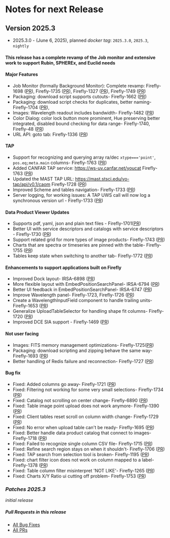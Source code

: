 # Notes for next Release

## Version 2025.3
- 2025.3.0 - (June 6, 2025), planned _docker tag_: `2025.3.0`, `2025.3`, `nightly`

#### This release has a complete revamp of the Job monitor and extensive work to support Rubin, SPHEREx, and Euclid needs

#### Major Features
- Job Monitor (formally Background Monitor): Complete revamp: Firefly-1698 ([PR](https://github.com/Caltech-IPAC/firefly/pull/1742)), Firefly-1735 ([PR](https://github.com/Caltech-IPAC/firefly/pull/1760)), Firefly-1327 ([PR](https://github.com/Caltech-IPAC/firefly/pull/1765)), Firefly-1749 ([PR](https://github.com/Caltech-IPAC/firefly/pull/1770))
- Packaging: download script supports cutouts- Firefly-1662 ([PR](https://github.com/Caltech-IPAC/firefly/pull/1715))
- Packaging: download script checks for duplicates, better naming- Firefly-1704 ([PR](https://github.com/Caltech-IPAC/firefly/pull/1745)),  
- Images: Wavelength readout includes bandwidth- Firefly-1482 ([PR](https://github.com/Caltech-IPAC/firefly/pull/1733))
- Color Dialog: color lock button more prominent, Hue preserving better integrated, disabled bound checking for data range- Firefly-1740, Firefly-48 ([PR](https://github.com/Caltech-IPAC/firefly/pull/1766))
- URL API: goto tab: Firefly-1336 ([PR](https://github.com/Caltech-IPAC/firefly/pull/1763))

#### TAP
- Support for recognizing and querying array ra/dec `xtype==='point'`, `pos.eq;meta.main` columns- Firefly-1763 ([PR](https://github.com/Caltech-IPAC/firefly/pull/1760))
- Added CANFAR TAP service: https://ws-uv.canfar.net/youcat Firefly-1763 ([PR](https://github.com/Caltech-IPAC/firefly/pull/1760))
- Updated the MAST TAP URL: https://mast.stsci.edu/vo-tap/api/v0.1/caom  Firefly-1728 ([PR](https://github.com/Caltech-IPAC/firefly/pull/1759))
- Improved Scheme and tables navigation-  Firefly-1733 ([PR](https://github.com/Caltech-IPAC/firefly/pull/1759))
- Server logging, for working issues: A TAP UWS call will now log a synchronous version url - Firefly-1733 ([PR](https://github.com/Caltech-IPAC/firefly/pull/1759))

#### Data Product Viewer Updates 
- Supports pdf, yaml, json and plain text files - Firefly-1701([PR](https://github.com/Caltech-IPAC/firefly/pull/1741))
- Better UI with service descriptors and catalogs with service descriptors - Firefly-1730 ([PR](https://github.com/Caltech-IPAC/firefly/pull/1741))
- Support related grid for more types of image products- Firefly-1743 ([PR](https://github.com/Caltech-IPAC/firefly/pull/1767)) 
- Charts that are spectra or timeseries are pinned with the table- Firefly-1755 ([PR](https://github.com/Caltech-IPAC/firefly/pull/1777)) 
- Tables keep state when switching to another tab- Firefly-1772 ([PR](https://github.com/Caltech-IPAC/firefly/pull/1785)) 

#### Enhancements to support applications built on Firefly  
- Improved Dock layout-  IRSA-6898 ([PR](https://github.com/Caltech-IPAC/firefly/pull/1769)) 
- More flexible layout with EmbedPositionSearchPanel-  IRSA-6794 ([PR](https://github.com/Caltech-IPAC/firefly/pull/1771)) 
- Better UI feedback in EmbedPositionSearchPanel-  IRSA-6747 ([PR](https://github.com/Caltech-IPAC/firefly/pull/1739)) 
- Improve Wavelength panel- Firefly-1723, Firefly-1726 ([PR](https://github.com/Caltech-IPAC/firefly/pull/1758))  
- Create a WavelengthInputField component to handle trailing units- Firefly-1653 ([PR](https://github.com/Caltech-IPAC/firefly/pull/1734))  
- Generalize UploadTableSelector for handling shape fit columns- Firefly-1720 ([PR](https://github.com/Caltech-IPAC/firefly/pull/1751))  
- Improved DCE SIA support - Firefly-1469 ([PR](https://github.com/Caltech-IPAC/firefly/pull/1742))  

#### Not user facing
- Images: FITS memory management optimizations- Firefly-1725([PR](https://github.com/Caltech-IPAC/firefly/pull/1680))
- Packaging: download scripting and zipping behave the same way- Firefly-1693 ([PR](https://github.com/Caltech-IPAC/firefly/pull/1738))
- Better handling of Redis failure and reconnection- Firefly-1727 ([PR](https://github.com/Caltech-IPAC/firefly/pull/1754))

#### Bug fix
- Fixed: Added columns go away- Firefly-1721 ([PR](https://github.com/Caltech-IPAC/firefly/pull/1764))
- Fixed: Filtering not working for some very small selections- Firefly-1734 ([PR](https://github.com/Caltech-IPAC/firefly/pull/1762))
- Fixed: Catalog not scrolling on center change- Firefly-6890 ([PR](https://github.com/Caltech-IPAC/firefly/pull/1762))
- Fixed: Table image point upload does not work anymore- Firefly-1390 ([PR](https://github.com/Caltech-IPAC/firefly/pull/1761))
- Fixed: Client tables reset scroll on column width change- Firefly-1729 ([PR](https://github.com/Caltech-IPAC/firefly/pull/1757))
- Fixed: No error when upload table can't be ready- Firefly-1695 ([PR](https://github.com/Caltech-IPAC/firefly/pull/1756))
- Fixed: Better handle data product catalog that connect to images- Firefly-1718 ([PR](https://github.com/Caltech-IPAC/firefly/pull/1747)) 
- Fixed: Failed to recognize single column CSV file- Firefly-1715 ([PR](https://github.com/Caltech-IPAC/firefly/pull/1746)) 
- Fixed: Refine search region stays on when it shouldn't- Firefly-1706 ([PR](https://github.com/Caltech-IPAC/firefly/pull/1744)) 
- Fixed: TAP search from selection tool is broken- Firefly-1195 ([PR](https://github.com/Caltech-IPAC/firefly/pull/1744)) 
- Fixed: chart filter icon does not work on column mapped to a label- Firefly-1378 ([PR](https://github.com/Caltech-IPAC/firefly/pull/1726)) 
- Fixed: Table column filter misinterpret 'NOT LIKE'- Firefly-1265 ([PR](https://github.com/Caltech-IPAC/firefly/pull/1773)) 
- Fixed: Charts X/Y Ratio ui cutting off problem- Firefly-1753 ([PR](https://github.com/Caltech-IPAC/firefly/pull/1775)) 


### _Patches 2025.3_
_initial release_
                                        
##### _Pull Requests in this release_
- [All Bug Fixes](https://github.com/caltech-ipac/firefly/pulls?q=is%3apr+milestone%3a2025.3+label%3abug)
- [All PRs](https://github.com/caltech-ipac/firefly/pulls?q=is%3apr++milestone%3a2025.3+)
